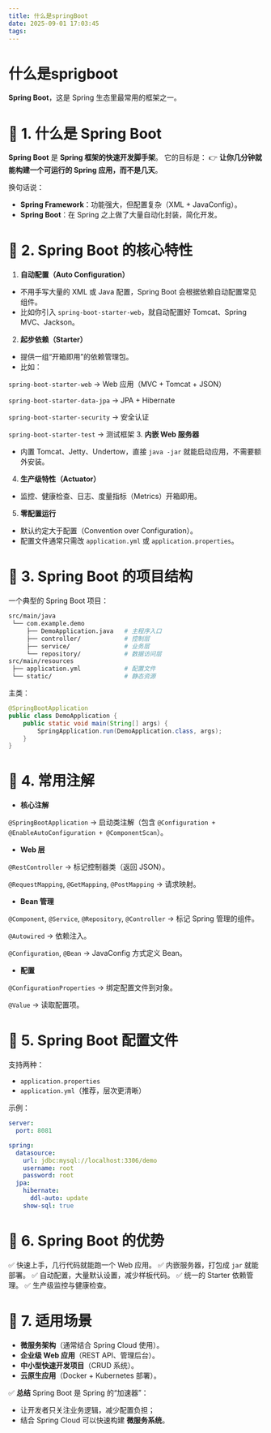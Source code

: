 ```yaml
---
title: 什么是springBoot
date: 2025-09-01 17:03:45
tags:
---
```



# 什么是sprigboot

 **Spring Boot**，这是 Spring 生态里最常用的框架之一。



# 🔹 1. 什么是 Spring Boot


**Spring Boot** 是 **Spring 框架的快速开发脚手架**。
它的目标是：
👉 **让你几分钟就能构建一个可运行的 Spring 应用，而不是几天**。


换句话说：


- **Spring Framework**：功能强大，但配置复杂（XML + JavaConfig）。
- **Spring Boot**：在 Spring 之上做了大量自动化封装，简化开发。


# 🔹 2. Spring Boot 的核心特性


1. **自动配置（Auto Configuration）**

- 不用手写大量的 XML 或 Java 配置，Spring Boot 会根据依赖自动配置常见组件。
- 比如你引入 `spring-boot-starter-web`，就自动配置好 Tomcat、Spring MVC、Jackson。
2. **起步依赖（Starter）**

- 提供一组“开箱即用”的依赖管理包。
- 比如：


`spring-boot-starter-web` → Web 应用（MVC + Tomcat + JSON）


`spring-boot-starter-data-jpa` → JPA + Hibernate


`spring-boot-starter-security` → 安全认证


`spring-boot-starter-test` → 测试框架
3. **内嵌 Web 服务器**

- 内置 Tomcat、Jetty、Undertow，直接 `java -jar` 就能启动应用，不需要额外安装。
4. **生产级特性（Actuator）**

- 监控、健康检查、日志、度量指标（Metrics）开箱即用。
5. **零配置运行**

- 默认约定大于配置（Convention over Configuration）。
- 配置文件通常只需改 `application.yml` 或 `application.properties`。


# 🔹 3. Spring Boot 的项目结构


一个典型的 Spring Boot 项目：


```bash
src/main/java
 └── com.example.demo
     ├── DemoApplication.java   # 主程序入口
     ├── controller/            # 控制层
     ├── service/               # 业务层
     └── repository/            # 数据访问层
src/main/resources
 ├── application.yml            # 配置文件
 └── static/                    # 静态资源

```

主类：


```java
@SpringBootApplication
public class DemoApplication {
    public static void main(String[] args) {
        SpringApplication.run(DemoApplication.class, args);
    }
}

```


# 🔹 4. 常用注解


- **核心注解**


`@SpringBootApplication` → 启动类注解（包含 `@Configuration + @EnableAutoConfiguration + @ComponentScan`）。
- **Web 层**


`@RestController` → 标记控制器类（返回 JSON）。


`@RequestMapping`, `@GetMapping`, `@PostMapping` → 请求映射。
- **Bean 管理**


`@Component`, `@Service`, `@Repository`, `@Controller` → 标记 Spring 管理的组件。


`@Autowired` → 依赖注入。


`@Configuration`, `@Bean` → JavaConfig 方式定义 Bean。
- **配置**


`@ConfigurationProperties` → 绑定配置文件到对象。


`@Value` → 读取配置项。


# 🔹 5. Spring Boot 配置文件


支持两种：


- `application.properties`
- `application.yml`（推荐，层次更清晰）

示例：


```yaml
server:
  port: 8081

spring:
  datasource:
    url: jdbc:mysql://localhost:3306/demo
    username: root
    password: root
  jpa:
    hibernate:
      ddl-auto: update
    show-sql: true

```


# 🔹 6. Spring Boot 的优势


✅ 快速上手，几行代码就能跑一个 Web 应用。
✅ 内嵌服务器，打包成 `jar` 就能部署。
✅ 自动配置，大量默认设置，减少样板代码。
✅ 统一的 Starter 依赖管理。
✅ 生产级监控与健康检查。



# 🔹 7. 适用场景


- **微服务架构**（通常结合 Spring Cloud 使用）。
- **企业级 Web 应用**（REST API、管理后台）。
- **中小型快速开发项目**（CRUD 系统）。
- **云原生应用**（Docker + Kubernetes 部署）。


✅ **总结**
Spring Boot 是 Spring 的“加速器”：


- 让开发者只关注业务逻辑，减少配置负担；
- 结合 Spring Cloud 可以快速构建 **微服务系统**。